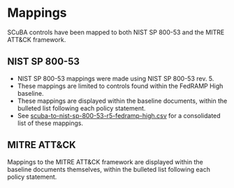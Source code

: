 # Mappings
SCuBA controls have been mapped to both NIST SP 800-53 and the MITRE ATT&CK framework.

## NIST SP 800-53
- NIST SP 800-53 mappings were made using NIST SP 800-53 rev. 5.
- These mappings are limited to controls found within the FedRAMP High baseline.
- These mappings are displayed within the baseline documents, within the bulleted list following each policy statement.
- See [scuba-to-nist-sp-800-53-r5-fedramp-high.csv](/PowerShell/ScubaGear/mappings/scuba-to-nist-sp-800-53-r5-fedramp-high.csv) for a consolidated list of these mappings.

## MITRE ATT&CK
Mappings to the MITRE ATT&CK framework are displayed within the baseline documents themselves, within the bulleted list following each policy statement.